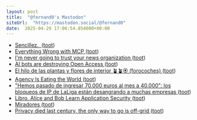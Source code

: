 ```yaml
---
layout: post
title:  "@fernand0's Mastodon"
siteUrl:  "https://mastodon.social/@fernand0"
date:  2025-04-29 17:06:54.854000+00:00
---
```

*  [Sencillez.  ](https://avecesunafoto.wordpress.com/2025/04/28/sencillez) ([toot](https://mastodon.social/@fernand0/114422344243480133))
*  [Everything Wrong with MCP ](https://blog.sshh.io/p/everything-wrong-with-mc) ([toot](https://mastodon.social/@fernand0/114422343623455865))
*  [I'm never going to trust your news organization ](https://www.hbcompass.io/im-never-going-to-trust-your-news-organization) ([toot](https://mastodon.social/@fernand0/114422159349554306))
*  [AI bots are destroying Open Access ](https://go-to-hellman.blogspot.com/2025/03/ai-bots-are-destroying-open-access.htm) ([toot](https://mastodon.social/@fernand0/114422026708259752))
*  [El hilo de las plantas y flores de interior 🪴🪴🏵 (forocoches)   ](https://forocoches.com/foro/showthread.php?t=9932547) ([toot](https://mastodon.social/@fernand0/114421664479418057))
*  [Agency Is Eating the World ](https://www.piratewires.com/p/agency-is-eating-the-worl) ([toot](https://mastodon.social/@fernand0/114421420455557428))
*  ["Hemos pasado de ingresar 70.000 euros al mes a 40.000": los bloqueos de IP de LaLiga están desangrando a muchas empresas ](https://www.xataka.com/legislacion-y-derechos/ingresos-han-pasado-70-000-a-40-000-al-mes-este-impacto-economico-bloqueos-ips-lalig) ([toot](https://mastodon.social/@fernand0/114421289336047437))
*  [Libro. Alice and Bob Learn Application Security ](https://fotografiasenmovimiento.wordpress.com/2025/04/29/libro-alice-and-bob-learn-application-security) ([toot](https://mastodon.social/@fernand0/114421037260432140))
*  [Miradores ](https://www.flickr.com/photos/fernand0/54463840213) ([toot](https://mastodon.social/@fernand0/114421000448953953))
*  [Privacy died last century, the only way to go is off-grid ](https://www.theregister.com/2025/03/31/privacy_dead_opinion) ([toot](https://mastodon.social/@fernand0/114420940093083882))
